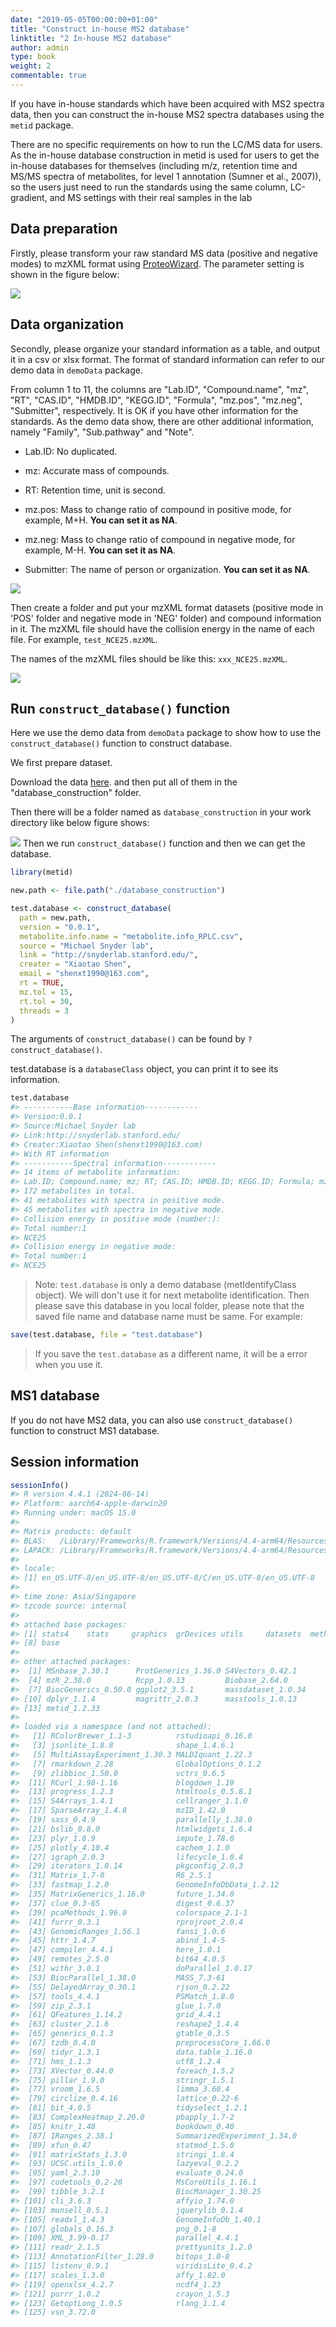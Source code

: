 ```yaml
---
date: "2019-05-05T00:00:00+01:00"
title: "Construct in-house MS2 database"
linktitle: "2 In-house MS2 database"
author: admin
type: book
weight: 2
commentable: true
---
```




If you have in-house standards which have been acquired with MS2 spectra data, then you can construct the in-house MS2 spectra databases using the `metid` package. 

There are no specific requirements on how to run the LC/MS data for users. As the in-house database construction in metid is used for users to get the in-house databases for themselves (including m/z, retention time and MS/MS spectra of metabolites, for level 1 annotation (Sumner et al., 2007)), so the users just need to run the standards using the same column, LC-gradient, and MS settings with  their real samples in the lab

## Data preparation

Firstly, please transform your raw standard MS data (positive and negative modes) to mzXML format using [ProteoWizard](http://proteowizard.sourceforge.net/). The parameter setting is shown in the figure below:

![](/docs/chapter7/figures/parameter_setting_MS_conventer.png)

## Data organization

Secondly, please organize your standard information as a table, and output it in a csv or xlsx format. The format of standard information can refer to our demo data in `demoData` package. 

From column 1 to 11, the columns are "Lab.ID", "Compound.name", "mz", "RT", "CAS.ID", "HMDB.ID", "KEGG.ID", "Formula", "mz.pos", "mz.neg", "Submitter", respectively. It is OK if you have other information for the standards. As the demo data show, there are other additional information, namely "Family", "Sub.pathway" and "Note".

- Lab.ID: No duplicated. 

- mz: Accurate mass of compounds.

- RT: Retention time, unit is second.

- mz.pos: Mass to change ratio of compound in positive mode, for example, M+H. **You can set it as NA**.

- mz.neg: Mass to change ratio of compound in negative mode, for example, M-H. **You can set it as NA**.

- Submitter: The name of person or organization. **You can set it as NA**.

![](/docs/chapter7/figures/compound_information.PNG)

Then create a folder and put your mzXML format datasets (positive mode in 'POS' folder and negative mode in 'NEG' folder) and compound information in it. The mzXML file should have the collision energy in the name of each file. For example, `test_NCE25.mzXML`.

The names of the mzXML files should be like this: `xxx_NCE25.mzXML`.

![](/docs/chapter7/figures/database_construction.png)

## Run `construct_database()` function

Here we use the demo data from `demoData` package to show how to use the `construct_database()` function
to construct database.

We first prepare dataset.

Download the data [here](https://github.com/jaspershen/demoData/tree/master/inst/database_construction). and then put all of them in the "database_construction" folder.

Then there will be a folder named as `database_construction` in your work directory like below figure shows:

![](/docs/chapter7/figures/Screen-Shot-2021-02-26-9.22.52-PM.png)
Then we run `construct_database()` function and then we can get the database.

``` r
library(metid)

new.path <- file.path("./database_construction")

test.database <- construct_database(
  path = new.path,
  version = "0.0.1",
  metabolite.info.name = "metabolite.info_RPLC.csv",
  source = "Michael Snyder lab",
  link = "http://snyderlab.stanford.edu/",
  creater = "Xiaotao Shen",
  email = "shenxt1990@163.com",
  rt = TRUE,
  mz.tol = 15,
  rt.tol = 30,
  threads = 3
)
```

The arguments of `construct_database()` can be found by `?construct_database()`.

test.database is a `databaseClass` object, you can print it to see its information.


``` r
test.database
#> -----------Base information------------
#> Version:0.0.1
#> Source:Michael Snyder lab
#> Link:http://snyderlab.stanford.edu/
#> Creater:Xiaotao Shen(shenxt1990@163.com)
#> With RT information
#> -----------Spectral information------------
#> 14 items of metabolite information:
#> Lab.ID; Compound.name; mz; RT; CAS.ID; HMDB.ID; KEGG.ID; Formula; mz.pos; mz.neg (top10)
#> 172 metabolites in total.
#> 41 metabolites with spectra in positive mode.
#> 45 metabolites with spectra in negative mode.
#> Collision energy in positive mode (number:):
#> Total number:1
#> NCE25
#> Collision energy in negative mode:
#> Total number:1
#> NCE25
```

> Note:
`test.database` is only a demo database (metIdentifyClass object). We will don't use it for next metabolite identification. Then please save this database in you local folder, please note that the saved file name and database name must be same. For example:


``` r
save(test.database, file = "test.database")
```

> If you save the `test.database` as a different name, it will be a error when you use it.

## MS1 database

If you do not have MS2 data, you can also use `construct_database()` function to construct MS1 database. 

## Session information


``` r
sessionInfo()
#> R version 4.4.1 (2024-06-14)
#> Platform: aarch64-apple-darwin20
#> Running under: macOS 15.0
#> 
#> Matrix products: default
#> BLAS:   /Library/Frameworks/R.framework/Versions/4.4-arm64/Resources/lib/libRblas.0.dylib 
#> LAPACK: /Library/Frameworks/R.framework/Versions/4.4-arm64/Resources/lib/libRlapack.dylib;  LAPACK version 3.12.0
#> 
#> locale:
#> [1] en_US.UTF-8/en_US.UTF-8/en_US.UTF-8/C/en_US.UTF-8/en_US.UTF-8
#> 
#> time zone: Asia/Singapore
#> tzcode source: internal
#> 
#> attached base packages:
#> [1] stats4    stats     graphics  grDevices utils     datasets  methods  
#> [8] base     
#> 
#> other attached packages:
#>  [1] MSnbase_2.30.1      ProtGenerics_1.36.0 S4Vectors_0.42.1   
#>  [4] mzR_2.38.0          Rcpp_1.0.13         Biobase_2.64.0     
#>  [7] BiocGenerics_0.50.0 ggplot2_3.5.1       massdataset_1.0.34 
#> [10] dplyr_1.1.4         magrittr_2.0.3      masstools_1.0.13   
#> [13] metid_1.2.33       
#> 
#> loaded via a namespace (and not attached):
#>   [1] RColorBrewer_1.1-3          rstudioapi_0.16.0          
#>   [3] jsonlite_1.8.8              shape_1.4.6.1              
#>   [5] MultiAssayExperiment_1.30.3 MALDIquant_1.22.3          
#>   [7] rmarkdown_2.28              GlobalOptions_0.1.2        
#>   [9] zlibbioc_1.50.0             vctrs_0.6.5                
#>  [11] RCurl_1.98-1.16             blogdown_1.19              
#>  [13] progress_1.2.3              htmltools_0.5.8.1          
#>  [15] S4Arrays_1.4.1              cellranger_1.1.0           
#>  [17] SparseArray_1.4.8           mzID_1.42.0                
#>  [19] sass_0.4.9                  parallelly_1.38.0          
#>  [21] bslib_0.8.0                 htmlwidgets_1.6.4          
#>  [23] plyr_1.8.9                  impute_1.78.0              
#>  [25] plotly_4.10.4               cachem_1.1.0               
#>  [27] igraph_2.0.3                lifecycle_1.0.4            
#>  [29] iterators_1.0.14            pkgconfig_2.0.3            
#>  [31] Matrix_1.7-0                R6_2.5.1                   
#>  [33] fastmap_1.2.0               GenomeInfoDbData_1.2.12    
#>  [35] MatrixGenerics_1.16.0       future_1.34.0              
#>  [37] clue_0.3-65                 digest_0.6.37              
#>  [39] pcaMethods_1.96.0           colorspace_2.1-1           
#>  [41] furrr_0.3.1                 rprojroot_2.0.4            
#>  [43] GenomicRanges_1.56.1        fansi_1.0.6                
#>  [45] httr_1.4.7                  abind_1.4-5                
#>  [47] compiler_4.4.1              here_1.0.1                 
#>  [49] remotes_2.5.0               bit64_4.0.5                
#>  [51] withr_3.0.1                 doParallel_1.0.17          
#>  [53] BiocParallel_1.38.0         MASS_7.3-61                
#>  [55] DelayedArray_0.30.1         rjson_0.2.22               
#>  [57] tools_4.4.1                 PSMatch_1.8.0              
#>  [59] zip_2.3.1                   glue_1.7.0                 
#>  [61] QFeatures_1.14.2            grid_4.4.1                 
#>  [63] cluster_2.1.6               reshape2_1.4.4             
#>  [65] generics_0.1.3              gtable_0.3.5               
#>  [67] tzdb_0.4.0                  preprocessCore_1.66.0      
#>  [69] tidyr_1.3.1                 data.table_1.16.0          
#>  [71] hms_1.1.3                   utf8_1.2.4                 
#>  [73] XVector_0.44.0              foreach_1.5.2              
#>  [75] pillar_1.9.0                stringr_1.5.1              
#>  [77] vroom_1.6.5                 limma_3.60.4               
#>  [79] circlize_0.4.16             lattice_0.22-6             
#>  [81] bit_4.0.5                   tidyselect_1.2.1           
#>  [83] ComplexHeatmap_2.20.0       pbapply_1.7-2              
#>  [85] knitr_1.48                  bookdown_0.40              
#>  [87] IRanges_2.38.1              SummarizedExperiment_1.34.0
#>  [89] xfun_0.47                   statmod_1.5.0              
#>  [91] matrixStats_1.3.0           stringi_1.8.4              
#>  [93] UCSC.utils_1.0.0            lazyeval_0.2.2             
#>  [95] yaml_2.3.10                 evaluate_0.24.0            
#>  [97] codetools_0.2-20            MsCoreUtils_1.16.1         
#>  [99] tibble_3.2.1                BiocManager_1.30.25        
#> [101] cli_3.6.3                   affyio_1.74.0              
#> [103] munsell_0.5.1               jquerylib_0.1.4            
#> [105] readxl_1.4.3                GenomeInfoDb_1.40.1        
#> [107] globals_0.16.3              png_0.1-8                  
#> [109] XML_3.99-0.17               parallel_4.4.1             
#> [111] readr_2.1.5                 prettyunits_1.2.0          
#> [113] AnnotationFilter_1.28.0     bitops_1.0-8               
#> [115] listenv_0.9.1               viridisLite_0.4.2          
#> [117] scales_1.3.0                affy_1.82.0                
#> [119] openxlsx_4.2.7              ncdf4_1.23                 
#> [121] purrr_1.0.2                 crayon_1.5.3               
#> [123] GetoptLong_1.0.5            rlang_1.1.4                
#> [125] vsn_3.72.0
```
